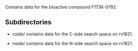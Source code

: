 Contains data for the bioactive compound F1736-0792.

## Subdirectories

- cside/ contains data for the C-side search space on rv1821.

- nside/ contains data for the N-side search space on rv1821.

